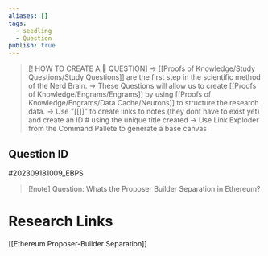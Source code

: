 ```yaml
---
aliases: []
tags:
  - seedling
  - Question
publish: true
---
```

>[! HOW TO CREATE A 🧠 QUESTION] 
>-> [[Proofs of Knowledge/Study Questions/Study Questions]] are the first step in the scientific method of the Nerd Brain.
-> These Questions will allow us to create [[Proofs of Knowledge/Engrams/Engrams]] by using [[Proofs of Knowledge/Engrams/Data Cache/Neurons]] to structure the research data.
-> Use "[[]]" to create links to notes (they dont have to exist yet) and create an ID # using the unique title created
> -> Use Link Exploder from the Command Pallete to generate a base canvas

## Question ID

#202309181009_EBPS

>[!note] Question:
>Whats the Proposer Builder Separation in Ethereum?

# Research Links

[[Ethereum Proposer-Builder Separation]]